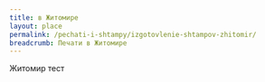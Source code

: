 ```yaml
---
title: в Житомире
layout: place
permalink: /pechati-i-shtampy/izgotovlenie-shtampov-zhitomir/
breadcrumb: Печати в Житомире
---
```


Житомир тест
